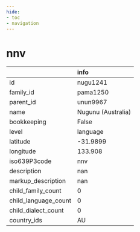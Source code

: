 ```yaml
---
hide:
- toc
- navigation
---
```

# nnv
|                      | info               |
|:---------------------|:-------------------|
| id                   | nugu1241           |
| family_id            | pama1250           |
| parent_id            | unun9967           |
| name                 | Nugunu (Australia) |
| bookkeeping          | False              |
| level                | language           |
| latitude             | -31.9899           |
| longitude            | 133.908            |
| iso639P3code         | nnv                |
| description          | nan                |
| markup_description   | nan                |
| child_family_count   | 0                  |
| child_language_count | 0                  |
| child_dialect_count  | 0                  |
| country_ids          | AU                 |